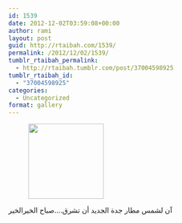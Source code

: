 ```yaml
---
id: 1539
date: 2012-12-02T03:59:08+00:00
author: rami
layout: post
guid: http://rtaibah.com/1539/
permalink: /2012/12/02/1539/
tumblr_rtaibah_permalink:
  - http://rtaibah.tumblr.com/post/37004598925
tumblr_rtaibah_id:
  - "37004598925"
categories:
  - Uncategorized
format: gallery
---
```

<div id='gallery-165' class='gallery galleryid-1539 gallery-columns-3 gallery-size-thumbnail'>
  <figure class='gallery-item'> 
  
  <div class='gallery-icon landscape'>
    <a href='http://139.59.20.41/2012/12/02/1539/attachment/1540/'><img width="150" height="150" src="http://139.59.20.41/wp-content/uploads/2012/12/tumblr_medxqk1MLf1qb4qlko1_1280-150x150.jpg" class="attachment-thumbnail size-thumbnail" alt="" srcset="http://139.59.20.41/wp-content/uploads/2012/12/tumblr_medxqk1MLf1qb4qlko1_1280-150x150.jpg 150w, http://139.59.20.41/wp-content/uploads/2012/12/tumblr_medxqk1MLf1qb4qlko1_1280-300x300.jpg 300w, http://139.59.20.41/wp-content/uploads/2012/12/tumblr_medxqk1MLf1qb4qlko1_1280-100x100.jpg 100w, http://139.59.20.41/wp-content/uploads/2012/12/tumblr_medxqk1MLf1qb4qlko1_1280.jpg 612w" sizes="100vw" /></a>
  </div></figure>
</div>

آن لشمس مطار جدة الجديد أن تشرق&#8230;.صباح الخيرالخير